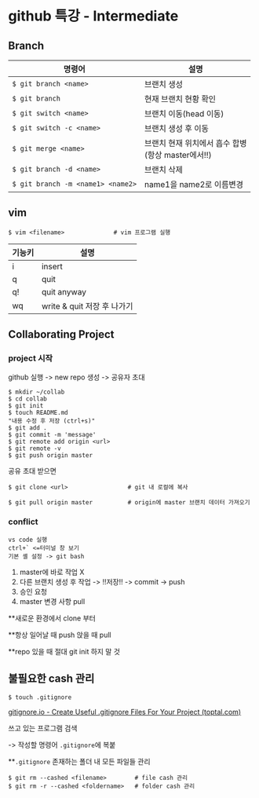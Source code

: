 # github 특강 - Intermediate

## Branch

| 명령어                            | 설명                                                    |
| --------------------------------- | ------------------------------------------------------- |
| `$ git branch <name>`             | 브랜치 생성                                             |
| `$ git branch`                    | 현재 브랜치 현황 확인                                   |
| `$ git switch <name>`             | 브랜치 이동(head 이동)                                  |
| `$ git switch -c <name>`          | 브랜치 생성 후 이동                                     |
| `$ git merge <name>`              | 브랜치 현재 위치에서 흡수 합병<br />(항상 master에서!!) |
| `$ git branch -d <name>`          | 브랜치 삭제                                             |
| `$ git branch -m <name1> <name2>` | name1을 name2로 이름변경                                |


## vim

```
$ vim <filename>              # vim 프로그램 실행
```

| 기능키 | 설명                        |
| ------ | --------------------------- |
| i      | insert                      |
| q      | quit                        |
| q!     | quit anyway                 |
| wq     | write & quit 저장 후 나가기 |



## Collaborating Project

### project 시작

github 실행 -> new repo 생성 -> 공유자 초대

```
$ mkdir ~/collab
$ cd collab
$ git init
$ touch README.md
"내용 수정 후 저장 (ctrl+s)"
$ git add .
$ git commit -m 'message'
$ git remote add origin <url>
$ git remote -v
$ git push origin master
```

공유 초대 받으면

```
$ git clone <url>                 # git 내 로컬에 복사

$ git pull origin master          # origin에 master 브랜치 데이터 가져오기
```

### conflict

```
vs code 실행
ctrl+` <=터미널 창 보기
기본 셸 설정 -> git bash
```

1. master에 바로 작업 X
2. 다른 브랜치 생성 후 작업 -> !!저장!! -> commit -> push
3. 승인 요청
4. master 변경 사항 pull



**새로운 환경에서 clone 부터

**항상 일어날 때 push 앉을 때 pull

**repo 있을 때 절대 git init 하지 말 것



## 불필요한 cash 관리

```
$ touch .gitignore
```

[gitignore.io - Create Useful .gitignore Files For Your Project (toptal.com)](https://www.toptal.com/developers/gitignore)

쓰고 있는 프로그램 검색

-> 작성할 명령어 `.gitignore`에 복붙

**`.gitignore` 존재하는 폴더 내 모든 파일들 관리

```
$ git rm --cashed <filename>		# file cash 관리
$ git rm -r --cashed <foldername>	# folder cash 관리
```
